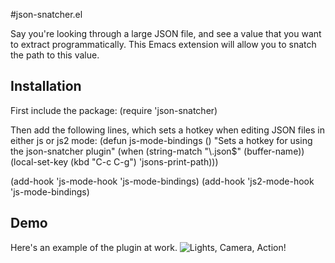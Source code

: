 #json-snatcher.el

Say you're looking through a large JSON file, and see a value that you want to extract programmatically. This Emacs extension will allow you to snatch the path to this value.

## Installation

First include the package:
	(require 'json-snatcher)

Then add the following lines, which sets a hotkey when editing JSON files
in either js or js2 mode:
(defun js-mode-bindings ()
  "Sets a hotkey for using the json-snatcher plugin"
  (when (string-match  "\\.json$" (buffer-name))
      (local-set-key (kbd "C-c C-g") 'jsons-print-path)))

(add-hook 'js-mode-hook 'js-mode-bindings)
(add-hook 'js2-mode-hook 'js-mode-bindings)

## Demo
   Here's an example of the plugin at work.
   ![Lights, Camera, Action!](https://github.com/sterlingg/json-snatcher/Demo/demo.gif)

